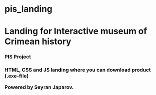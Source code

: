 # pis_landing

<h1>
Landing for Interactive museum of Crimean history
</h1>

<h3> PIS Project <h3>

<p>
HTML, CSS and JS landing where you can download product (.exe-file)

Powered by Seyran Japarov.
</p>
